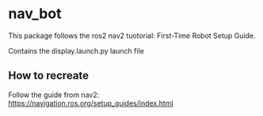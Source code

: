# nav_bot

This package follows the ros2 nav2 tuotorial: First-Time Robot Setup Guide.

Contains the display.launch.py launch file

## How to recreate
Follow the guide from nav2: https://navigation.ros.org/setup_guides/index.html
